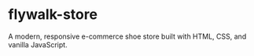 # flywalk-store
A modern, responsive e-commerce shoe store built with HTML, CSS, and vanilla JavaScript.
